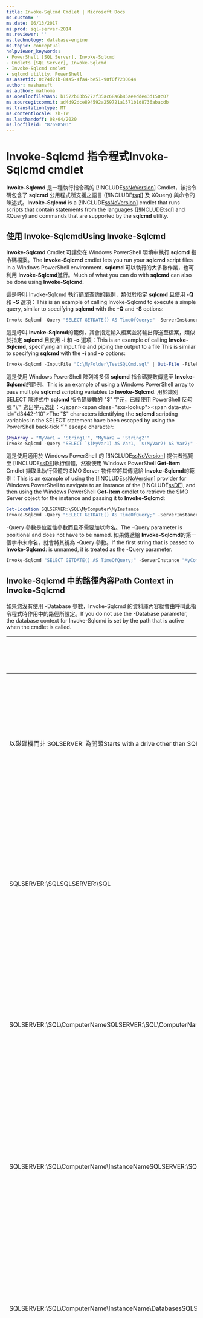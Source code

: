 ```yaml
---
title: Invoke-Sqlcmd Cmdlet | Microsoft Docs
ms.custom: ''
ms.date: 06/13/2017
ms.prod: sql-server-2014
ms.reviewer: ''
ms.technology: database-engine
ms.topic: conceptual
helpviewer_keywords:
- PowerShell [SQL Server], Invoke-Sqlcmd
- Cmdlets [SQL Server], Invoke-Sqlcmd
- Invoke-Sqlcmd cmdlet
- sqlcmd utility, PowerShell
ms.assetid: 0c74d21b-84a5-4fa4-be51-90f0f7230044
author: mashamsft
ms.author: mathoma
ms.openlocfilehash: b1572b03b5772f35ac68a6b85aeedde43d150c07
ms.sourcegitcommit: ad4d92dce894592a259721a1571b1d8736abacdb
ms.translationtype: MT
ms.contentlocale: zh-TW
ms.lasthandoff: 08/04/2020
ms.locfileid: "87698503"
---
```

# <a name="invoke-sqlcmd-cmdlet"></a><span data-ttu-id="d3442-102">Invoke-Sqlcmd 指令程式</span><span class="sxs-lookup"><span data-stu-id="d3442-102">Invoke-Sqlcmd cmdlet</span></span>
  <span data-ttu-id="d3442-103">**Invoke-Sqlcmd** 是一種執行指令碼的 [!INCLUDE[ssNoVersion](../includes/ssnoversion-md.md)] Cmdlet，該指令碼包含了 **sqlcmd** 公用程式所支援之語言 ([!INCLUDE[tsql](../includes/tsql-md.md)] 及 XQuery) 與命令的陳述式。</span><span class="sxs-lookup"><span data-stu-id="d3442-103">**Invoke-Sqlcmd** is a [!INCLUDE[ssNoVersion](../includes/ssnoversion-md.md)] cmdlet that runs scripts that contain statements from the languages ([!INCLUDE[tsql](../includes/tsql-md.md)] and XQuery) and commands that are supported by the **sqlcmd** utility.</span></span>  
  
## <a name="using-invoke-sqlcmd"></a><span data-ttu-id="d3442-104">使用 Invoke-Sqlcmd</span><span class="sxs-lookup"><span data-stu-id="d3442-104">Using Invoke-Sqlcmd</span></span>  
 <span data-ttu-id="d3442-105">**Invoke-Sqlcmd** Cmdlet 可讓您在 Windows PowerShell 環境中執行 **sqlcmd** 指令碼檔案。</span><span class="sxs-lookup"><span data-stu-id="d3442-105">The **Invoke-Sqlcmd** cmdlet lets you run your **sqlcmd** script files in a Windows PowerShell environment.</span></span> <span data-ttu-id="d3442-106">**sqlcmd** 可以執行的大多數作業，也可利用 **Invoke-Sqlcmd**進行。</span><span class="sxs-lookup"><span data-stu-id="d3442-106">Much of what you can do with **sqlcmd** can also be done using **Invoke-Sqlcmd**.</span></span>  
  
 <span data-ttu-id="d3442-107">這是呼叫 Invoke-Sqlcmd 執行簡單查詢的範例，類似於指定 **sqlcmd** 且使用 **-Q** 和 **-S** 選項：</span><span class="sxs-lookup"><span data-stu-id="d3442-107">This is an example of calling Invoke-Sqlcmd to execute a simple query, similar to specifying **sqlcmd** with the **-Q** and **-S** options:</span></span>  
  
```powershell
Invoke-Sqlcmd -Query "SELECT GETDATE() AS TimeOfQuery;" -ServerInstance "MyComputer\MyInstance"  
```  
  
 <span data-ttu-id="d3442-108">這是呼叫 **Invoke-Sqlcmd**的範例，其會指定輸入檔案並將輸出傳送至檔案，類似於指定 **sqlcmd** 且使用 **-i** 和 **-o** 選項：</span><span class="sxs-lookup"><span data-stu-id="d3442-108">This is an example of calling **Invoke-Sqlcmd**, specifying an input file and piping the output to a file This is similar to specifying **sqlcmd** with the **-i** and **-o** options:</span></span>  
  
```powershell
Invoke-Sqlcmd -InputFile "C:\MyFolder\TestSQLCmd.sql" | Out-File -FilePath "C:\MyFolder\TestSQLCmd.rpt"  
```  
  
 <span data-ttu-id="d3442-109">這是使用 Windows PowerShell 陣列將多個 **sqlcmd** 指令碼變數傳遞至 **Invoke-Sqlcmd**的範例。</span><span class="sxs-lookup"><span data-stu-id="d3442-109">This is an example of using a Windows PowerShell array to pass multiple **sqlcmd** scripting variables to **Invoke-Sqlcmd**.</span></span> <span data-ttu-id="d3442-110">用於識別 SELECT 陳述式中 **sqlcmd** 指令碼變數的 "$" 字元，已經使用 PowerShell 反勾號 "\`" 逸出字元逸出：</span><span class="sxs-lookup"><span data-stu-id="d3442-110">The "$" characters identifying the **sqlcmd** scripting variables in the SELECT statement have been escaped by using the PowerShell back-tick "\`" escape character:</span></span>  
  
```powershell
$MyArray = "MyVar1 = 'String1'", "MyVar2 = 'String2'"  
Invoke-Sqlcmd -Query "SELECT `$(MyVar1) AS Var1, `$(MyVar2) AS Var2;" -Variable $MyArray  
```  
  
 <span data-ttu-id="d3442-111">這是使用適用於 Windows PowerShell 的 [!INCLUDE[ssNoVersion](../includes/ssnoversion-md.md)] 提供者巡覽至 [!INCLUDE[ssDE](../includes/ssde-md.md)]執行個體，然後使用 Windows PowerShell **Get-Item** Cmdlet 擷取此執行個體的 SMO Server 物件並將其傳遞給 **Invoke-Sqlcmd**的範例：</span><span class="sxs-lookup"><span data-stu-id="d3442-111">This is an example of using the [!INCLUDE[ssNoVersion](../includes/ssnoversion-md.md)] provider for Windows PowerShell to navigate to an instance of the [!INCLUDE[ssDE](../includes/ssde-md.md)], and then using the Windows PowerShell **Get-Item** cmdlet to retrieve the SMO Server object for the instance and passing it to **Invoke-Sqlcmd**:</span></span>  
  
```powershell
Set-Location SQLSERVER:\SQL\MyComputer\MyInstance  
Invoke-Sqlcmd -Query "SELECT GETDATE() AS TimeOfQuery;" -ServerInstance (Get-Item .)  
```  
  
 <span data-ttu-id="d3442-112">-Query 參數是位置性參數而且不需要加以命名。</span><span class="sxs-lookup"><span data-stu-id="d3442-112">The -Query parameter is positional and does not have to be named.</span></span> <span data-ttu-id="d3442-113">如果傳遞給 **Invoke-Sqlcmd**的第一個字串未命名，就會將其視為 -Query 參數。</span><span class="sxs-lookup"><span data-stu-id="d3442-113">If the first string that is passed to **Invoke-Sqlcmd**: is unnamed, it is treated as the -Query parameter.</span></span>  
  
```powershell
Invoke-Sqlcmd "SELECT GETDATE() AS TimeOfQuery;" -ServerInstance "MyComputer\MyInstance"  
```  
  
## <a name="path-context-in-invoke-sqlcmd"></a><span data-ttu-id="d3442-114">Invoke-Sqlcmd 中的路徑內容</span><span class="sxs-lookup"><span data-stu-id="d3442-114">Path Context in Invoke-Sqlcmd</span></span>  
 <span data-ttu-id="d3442-115">如果您沒有使用 -Database 參數，Invoke-Sqlcmd 的資料庫內容就會由呼叫此指令程式時作用中的路徑所設定。</span><span class="sxs-lookup"><span data-stu-id="d3442-115">If you do not use the -Database parameter, the database context for Invoke-Sqlcmd is set by the path that is active when the cmdlet is called.</span></span>  
  
|<span data-ttu-id="d3442-116">Path</span><span class="sxs-lookup"><span data-stu-id="d3442-116">Path</span></span>|<span data-ttu-id="d3442-117">資料庫內容</span><span class="sxs-lookup"><span data-stu-id="d3442-117">Database Context</span></span>|  
|----------|----------------------|  
|<span data-ttu-id="d3442-118">以磁碟機而非 SQLSERVER: 為開頭</span><span class="sxs-lookup"><span data-stu-id="d3442-118">Starts with a drive other than SQLSERVER:</span></span>|<span data-ttu-id="d3442-119">本機電腦上預設執行個體中登入識別碼的預設資料庫。</span><span class="sxs-lookup"><span data-stu-id="d3442-119">The default database for the login ID in the default instance on the local computer.</span></span>|  
|<span data-ttu-id="d3442-120">SQLSERVER:\SQL</span><span class="sxs-lookup"><span data-stu-id="d3442-120">SQLSERVER:\SQL</span></span>|<span data-ttu-id="d3442-121">本機電腦上預設執行個體中登入識別碼的預設資料庫。</span><span class="sxs-lookup"><span data-stu-id="d3442-121">The default database for the login ID in the default instance on the local computer.</span></span>|  
|<span data-ttu-id="d3442-122">SQLSERVER:\SQL\ComputerName</span><span class="sxs-lookup"><span data-stu-id="d3442-122">SQLSERVER:\SQL\ComputerName</span></span>|<span data-ttu-id="d3442-123">指定之電腦上預設執行個體中登入識別碼的預設資料庫。</span><span class="sxs-lookup"><span data-stu-id="d3442-123">The default database for the login ID in the default instance on the specified computer.</span></span>|  
|<span data-ttu-id="d3442-124">SQLSERVER:\SQL\ComputerName\InstanceName</span><span class="sxs-lookup"><span data-stu-id="d3442-124">SQLSERVER:\SQL\ComputerName\InstanceName</span></span>|<span data-ttu-id="d3442-125">指定之電腦上指定執行個體中登入識別碼的預設資料庫。</span><span class="sxs-lookup"><span data-stu-id="d3442-125">The default database for the login ID in the specified instance on the specified computer.</span></span>|  
|<span data-ttu-id="d3442-126">SQLSERVER:\SQL\ComputerName\InstanceName\Databases</span><span class="sxs-lookup"><span data-stu-id="d3442-126">SQLSERVER:\SQL\ComputerName\InstanceName\Databases</span></span>|<span data-ttu-id="d3442-127">指定之電腦上指定執行個體中登入識別碼的預設資料庫。</span><span class="sxs-lookup"><span data-stu-id="d3442-127">The default database for the login ID in the specified instance on the specified computer.</span></span>|  
|<span data-ttu-id="d3442-128">SQLSERVER:\SQL\ComputerName\InstanceName\Databases\DatabaseName</span><span class="sxs-lookup"><span data-stu-id="d3442-128">SQLSERVER:\SQL\ComputerName\InstanceName\Databases\DatabaseName</span></span>|<span data-ttu-id="d3442-129">指定之電腦上指定執行個體中指定的資料庫。</span><span class="sxs-lookup"><span data-stu-id="d3442-129">The specified database in the specified instance on the specified computer.</span></span> <span data-ttu-id="d3442-130">這也適用於較長的路徑，例如指定資料庫內部之 Tables 和 Columns 節點的路徑。</span><span class="sxs-lookup"><span data-stu-id="d3442-130">This also applies to longer paths, such as a path that specifies the Tables and Columns node within a database.</span></span>|  
  
 <span data-ttu-id="d3442-131">例如，假設在本機電腦的預設執行個體中，Windows 帳戶的預設資料庫是 master。</span><span class="sxs-lookup"><span data-stu-id="d3442-131">For example, assume that the default database for your Windows account in the default instance of the local computer is master.</span></span> <span data-ttu-id="d3442-132">然後，下列命令就會傳回 master：</span><span class="sxs-lookup"><span data-stu-id="d3442-132">Then, the following commands would return master:</span></span>  
  
```powershell
Set-Location SQLSERVER:\SQL  
Invoke-Sqlcmd "SELECT DB_NAME() AS DatabaseName;"  
```  
  
 <span data-ttu-id="d3442-133">下列命令則傳回 [!INCLUDE[ssSampleDBobject](../includes/sssampledbobject-md.md)]：</span><span class="sxs-lookup"><span data-stu-id="d3442-133">The following commands would return [!INCLUDE[ssSampleDBobject](../includes/sssampledbobject-md.md)]:</span></span>  
  
```powershell
Set-Location SQLSERVER:\SQL\MyComputer\DEFAULT\Databases\AdventureWorks2012\Tables\Person.Person  
Invoke-Sqlcmd "SELECT DB_NAME() AS DatabaseName;"  
```  
  
 <span data-ttu-id="d3442-134">當 Invoke-Sqlcmd 使用路徑資料庫內容時，它會提供警告。</span><span class="sxs-lookup"><span data-stu-id="d3442-134">Invoke-Sqlcmd provides a warning when it uses the path database context.</span></span> <span data-ttu-id="d3442-135">您可以使用 -SuppressProviderContextWarning 參數來關閉警告訊息。</span><span class="sxs-lookup"><span data-stu-id="d3442-135">You can use the -SuppressProviderContextWarning parameter to turn off the warning message.</span></span> <span data-ttu-id="d3442-136">您可以使用 -IgnoreProviderContext 參數來告知 Invoke-Sqlcmd 一律使用預設資料庫進行登入。</span><span class="sxs-lookup"><span data-stu-id="d3442-136">You can use the -IgnoreProviderContext parameter to tell Invoke-Sqlcmd to always use the default database for the login.</span></span>  
  
## <a name="comparing-invoke-sqlcmd-and-the-sqlcmd-utility"></a><span data-ttu-id="d3442-137">比較 Invoke-Sqlcmd 和 sqlcmd 公用程式</span><span class="sxs-lookup"><span data-stu-id="d3442-137">Comparing Invoke-Sqlcmd and the sqlcmd Utility</span></span>  
 <span data-ttu-id="d3442-138">**Invoke-Sqlcmd** 可用於執行可使用 **sqlcmd** 公用程式執行的許多指令碼。</span><span class="sxs-lookup"><span data-stu-id="d3442-138">**Invoke-Sqlcmd** can be used to run many of the scripts that can be run using the **sqlcmd** utility.</span></span> <span data-ttu-id="d3442-139">但是， **Invoke-Sqlcmd** 執行所在的 Windows PowerShell 環境，與 **sqlcmd** 執行所在的命令提示字元環境不同。</span><span class="sxs-lookup"><span data-stu-id="d3442-139">However, **Invoke-Sqlcmd** runs in a Windows PowerShell environment which is different than the command prompt environment that **sqlcmd** is run in.</span></span> <span data-ttu-id="d3442-140">**Invoke-Sqlcmd** 的行為已經過修改，可在 Windows PowerShell 環境中工作。</span><span class="sxs-lookup"><span data-stu-id="d3442-140">The behavior of **Invoke-Sqlcmd** has been modified to work in a Windows PowerShell environment.</span></span>  
  
 <span data-ttu-id="d3442-141">並非所有的 **sqlcmd** 命令都實作於 **Invoke-Sqlcmd**中。</span><span class="sxs-lookup"><span data-stu-id="d3442-141">Not all of the **sqlcmd** commands are implemented in **Invoke-Sqlcmd**.</span></span> <span data-ttu-id="d3442-142">未實作的命令包含以下項目： **:!!**、 **:connect**、 **:error**、 **:out**、 **:ed**、 **:list**、 **:listvar**、 **:reset**、 **:perftrace**和 **:serverlist**。</span><span class="sxs-lookup"><span data-stu-id="d3442-142">Commands that are not implemented include the following: **:!!**, **:connect**, **:error**, **:out**, **:ed**, **:list**, **:listvar**, **:reset**, **:perftrace**, and **:serverlist**.</span></span>  
  
 <span data-ttu-id="d3442-143">**Invoke-Sqlcmd** 不會初始化 **sqlcmd** 環境或指令碼變數，例如 SQLCMDDBNAME 或 SQLCMDWORKSTATION。</span><span class="sxs-lookup"><span data-stu-id="d3442-143">**Invoke-Sqlcmd** does not initialize the **sqlcmd** environment or scripting variables such as SQLCMDDBNAME or SQLCMDWORKSTATION.</span></span>  
  
 <span data-ttu-id="d3442-144">**Invoke-Sqlcmd** 不會顯示訊息 (例如 PRINT 陳述式的輸出)，除非您指定 Windows PowerShell **-Verbose** 一般參數。</span><span class="sxs-lookup"><span data-stu-id="d3442-144">**Invoke-Sqlcmd** does not display messages, such as the output of PRINT statements, unless you specify the Windows PowerShell **-Verbose** common parameter.</span></span> <span data-ttu-id="d3442-145">例如：</span><span class="sxs-lookup"><span data-stu-id="d3442-145">For example:</span></span>  
  
```powershell
Invoke-Sqlcmd -Query "PRINT N'abc';" -Verbose  
```  
  
 <span data-ttu-id="d3442-146">PowerShell 環境不需要所有的 **sqlcmd** 參數。</span><span class="sxs-lookup"><span data-stu-id="d3442-146">Not all of the **sqlcmd** parameters are needed in a PowerShell environment.</span></span> <span data-ttu-id="d3442-147">例如，Windows PowerShell 會從 Cmdlet 格式化所有輸出，所以 **Invoke-Sqlcmd** 中不會實作指定格式化選項的 **sqlcmd**參數。</span><span class="sxs-lookup"><span data-stu-id="d3442-147">For example, Windows PowerShell formats all output from cmdlets, so the **sqlcmd** parameters specifying formatting options are not implemented in **Invoke-Sqlcmd**.</span></span> <span data-ttu-id="d3442-148">下表顯示**Invoke-sqlcmd**參數和**Sqlcmd**選項之間的關聯性：</span><span class="sxs-lookup"><span data-stu-id="d3442-148">The following table shows the relationship between the **Invoke-Sqlcmd** parameters and **sqlcmd** options:</span></span>  
  
|<span data-ttu-id="d3442-149">描述</span><span class="sxs-lookup"><span data-stu-id="d3442-149">Description</span></span>|<span data-ttu-id="d3442-150">sqlcmd 選項</span><span class="sxs-lookup"><span data-stu-id="d3442-150">sqlcmd option</span></span>|<span data-ttu-id="d3442-151">Invoke-Sqlcmd 參數</span><span class="sxs-lookup"><span data-stu-id="d3442-151">Invoke-Sqlcmd parameter</span></span>|  
|-----------------|-------------------|------------------------------|  
|<span data-ttu-id="d3442-152">伺服器和執行個體名稱。</span><span class="sxs-lookup"><span data-stu-id="d3442-152">Server and instance name.</span></span>|<span data-ttu-id="d3442-153">-S</span><span class="sxs-lookup"><span data-stu-id="d3442-153">-S</span></span>|<span data-ttu-id="d3442-154">-ServerInstance</span><span class="sxs-lookup"><span data-stu-id="d3442-154">-ServerInstance</span></span>|  
|<span data-ttu-id="d3442-155">要使用的初始資料庫。</span><span class="sxs-lookup"><span data-stu-id="d3442-155">The initial database to use.</span></span>|<span data-ttu-id="d3442-156">-d</span><span class="sxs-lookup"><span data-stu-id="d3442-156">-d</span></span>|<span data-ttu-id="d3442-157">-Database</span><span class="sxs-lookup"><span data-stu-id="d3442-157">-Database</span></span>|  
|<span data-ttu-id="d3442-158">執行指定的查詢並結束。</span><span class="sxs-lookup"><span data-stu-id="d3442-158">Run the specified query and exit.</span></span>|<span data-ttu-id="d3442-159">-Q</span><span class="sxs-lookup"><span data-stu-id="d3442-159">-Q</span></span>|<span data-ttu-id="d3442-160">-Query</span><span class="sxs-lookup"><span data-stu-id="d3442-160">-Query</span></span>|  
|[!INCLUDE[ssNoVersion](../includes/ssnoversion-md.md)] <span data-ttu-id="d3442-161">驗證登入識別碼。</span><span class="sxs-lookup"><span data-stu-id="d3442-161">Authentication login ID.</span></span>|<span data-ttu-id="d3442-162">-U</span><span class="sxs-lookup"><span data-stu-id="d3442-162">-U</span></span>|<span data-ttu-id="d3442-163">-Username</span><span class="sxs-lookup"><span data-stu-id="d3442-163">-Username</span></span>|  
|[!INCLUDE[ssNoVersion](../includes/ssnoversion-md.md)] <span data-ttu-id="d3442-164">驗證密碼。</span><span class="sxs-lookup"><span data-stu-id="d3442-164">Authentication password.</span></span>|<span data-ttu-id="d3442-165">-P</span><span class="sxs-lookup"><span data-stu-id="d3442-165">-P</span></span>|<span data-ttu-id="d3442-166">-Password</span><span class="sxs-lookup"><span data-stu-id="d3442-166">-Password</span></span>|  
|<span data-ttu-id="d3442-167">變數定義。</span><span class="sxs-lookup"><span data-stu-id="d3442-167">Variable definition.</span></span>|<span data-ttu-id="d3442-168">-v</span><span class="sxs-lookup"><span data-stu-id="d3442-168">-v</span></span>|<span data-ttu-id="d3442-169">-Variable</span><span class="sxs-lookup"><span data-stu-id="d3442-169">-Variable</span></span>|  
|<span data-ttu-id="d3442-170">查詢逾時間隔。</span><span class="sxs-lookup"><span data-stu-id="d3442-170">Query timeout interval.</span></span>|<span data-ttu-id="d3442-171">-t</span><span class="sxs-lookup"><span data-stu-id="d3442-171">-t</span></span>|<span data-ttu-id="d3442-172">-QueryTimeout</span><span class="sxs-lookup"><span data-stu-id="d3442-172">-QueryTimeout</span></span>|  
|<span data-ttu-id="d3442-173">發生錯誤時停止執行</span><span class="sxs-lookup"><span data-stu-id="d3442-173">Stop running on an error</span></span>|<span data-ttu-id="d3442-174">-b</span><span class="sxs-lookup"><span data-stu-id="d3442-174">-b</span></span>|<span data-ttu-id="d3442-175">-AbortOnError</span><span class="sxs-lookup"><span data-stu-id="d3442-175">-AbortOnError</span></span>|  
|<span data-ttu-id="d3442-176">專用管理員連接。</span><span class="sxs-lookup"><span data-stu-id="d3442-176">Dedicated Administrator Connection.</span></span>|<span data-ttu-id="d3442-177">-A</span><span class="sxs-lookup"><span data-stu-id="d3442-177">-A</span></span>|<span data-ttu-id="d3442-178">-DedicatedAdministratorConnection</span><span class="sxs-lookup"><span data-stu-id="d3442-178">-DedicatedAdministratorConnection</span></span>|  
|<span data-ttu-id="d3442-179">停用互動式命令、啟動指令碼和環境變數。</span><span class="sxs-lookup"><span data-stu-id="d3442-179">Disable interactive commands, startup script, and environment variables.</span></span>|<span data-ttu-id="d3442-180">-X</span><span class="sxs-lookup"><span data-stu-id="d3442-180">-X</span></span>|<span data-ttu-id="d3442-181">-DisableCommands</span><span class="sxs-lookup"><span data-stu-id="d3442-181">-DisableCommands</span></span>|  
|<span data-ttu-id="d3442-182">停用變數替代。</span><span class="sxs-lookup"><span data-stu-id="d3442-182">Disable variable substitution.</span></span>|<span data-ttu-id="d3442-183">-X</span><span class="sxs-lookup"><span data-stu-id="d3442-183">-x</span></span>|<span data-ttu-id="d3442-184">-DisableVariables</span><span class="sxs-lookup"><span data-stu-id="d3442-184">-DisableVariables</span></span>|  
|<span data-ttu-id="d3442-185">報表的最小嚴重性層級。</span><span class="sxs-lookup"><span data-stu-id="d3442-185">Minimum severity level to report.</span></span>|<span data-ttu-id="d3442-186">-v</span><span class="sxs-lookup"><span data-stu-id="d3442-186">-V</span></span>|<span data-ttu-id="d3442-187">-SeverityLevel</span><span class="sxs-lookup"><span data-stu-id="d3442-187">-SeverityLevel</span></span>|  
|<span data-ttu-id="d3442-188">報表的最小錯誤層級。</span><span class="sxs-lookup"><span data-stu-id="d3442-188">Minimum error level to report.</span></span>|<span data-ttu-id="d3442-189">-M</span><span class="sxs-lookup"><span data-stu-id="d3442-189">-m</span></span>|<span data-ttu-id="d3442-190">-ErrorLevel</span><span class="sxs-lookup"><span data-stu-id="d3442-190">-ErrorLevel</span></span>|  
|<span data-ttu-id="d3442-191">登入逾時間隔。</span><span class="sxs-lookup"><span data-stu-id="d3442-191">Login timeout interval.</span></span>|<span data-ttu-id="d3442-192">-l</span><span class="sxs-lookup"><span data-stu-id="d3442-192">-l</span></span>|<span data-ttu-id="d3442-193">-ConnectionTimeout</span><span class="sxs-lookup"><span data-stu-id="d3442-193">-ConnectionTimeout</span></span>|  
|<span data-ttu-id="d3442-194">主機名稱。</span><span class="sxs-lookup"><span data-stu-id="d3442-194">Hostname.</span></span>|<span data-ttu-id="d3442-195">-H</span><span class="sxs-lookup"><span data-stu-id="d3442-195">-H</span></span>|<span data-ttu-id="d3442-196">-HostName</span><span class="sxs-lookup"><span data-stu-id="d3442-196">-HostName</span></span>|  
|<span data-ttu-id="d3442-197">變更密碼並結束。</span><span class="sxs-lookup"><span data-stu-id="d3442-197">Change password and exit.</span></span>|<span data-ttu-id="d3442-198">-Z</span><span class="sxs-lookup"><span data-stu-id="d3442-198">-Z</span></span>|<span data-ttu-id="d3442-199">-NewPassword</span><span class="sxs-lookup"><span data-stu-id="d3442-199">-NewPassword</span></span>|  
|<span data-ttu-id="d3442-200">含有查詢的輸入檔</span><span class="sxs-lookup"><span data-stu-id="d3442-200">Input file containing a query</span></span>|<span data-ttu-id="d3442-201">-i</span><span class="sxs-lookup"><span data-stu-id="d3442-201">-i</span></span>|<span data-ttu-id="d3442-202">-InputFile</span><span class="sxs-lookup"><span data-stu-id="d3442-202">-InputFile</span></span>|  
|<span data-ttu-id="d3442-203">字元輸出的最大長度。</span><span class="sxs-lookup"><span data-stu-id="d3442-203">Maximum length of character output.</span></span>|<span data-ttu-id="d3442-204">-w</span><span class="sxs-lookup"><span data-stu-id="d3442-204">-w</span></span>|<span data-ttu-id="d3442-205">-MaxCharLength</span><span class="sxs-lookup"><span data-stu-id="d3442-205">-MaxCharLength</span></span>|  
|<span data-ttu-id="d3442-206">二進位輸出的最大長度。</span><span class="sxs-lookup"><span data-stu-id="d3442-206">Maximum length of binary output.</span></span>|<span data-ttu-id="d3442-207">-w</span><span class="sxs-lookup"><span data-stu-id="d3442-207">-w</span></span>|<span data-ttu-id="d3442-208">-MaxBinaryLength</span><span class="sxs-lookup"><span data-stu-id="d3442-208">-MaxBinaryLength</span></span>|  
|<span data-ttu-id="d3442-209">使用 SSL 加密進行連接</span><span class="sxs-lookup"><span data-stu-id="d3442-209">Connect using SSL encryption.</span></span>|<span data-ttu-id="d3442-210">無參數</span><span class="sxs-lookup"><span data-stu-id="d3442-210">No parameter</span></span>|<span data-ttu-id="d3442-211">-EncryptConnection</span><span class="sxs-lookup"><span data-stu-id="d3442-211">-EncryptConnection</span></span>|  
|<span data-ttu-id="d3442-212">顯示錯誤</span><span class="sxs-lookup"><span data-stu-id="d3442-212">Display errors</span></span>|<span data-ttu-id="d3442-213">無參數</span><span class="sxs-lookup"><span data-stu-id="d3442-213">No parameter</span></span>|<span data-ttu-id="d3442-214">-OutputSqlErrors</span><span class="sxs-lookup"><span data-stu-id="d3442-214">-OutputSqlErrors</span></span>|  
|<span data-ttu-id="d3442-215">輸出訊息至 stderr。</span><span class="sxs-lookup"><span data-stu-id="d3442-215">Output messages to stderr.</span></span>|<span data-ttu-id="d3442-216">-r</span><span class="sxs-lookup"><span data-stu-id="d3442-216">-r</span></span>|<span data-ttu-id="d3442-217">無參數</span><span class="sxs-lookup"><span data-stu-id="d3442-217">No parameter</span></span>|  
|<span data-ttu-id="d3442-218">使用用戶端的地區設定</span><span class="sxs-lookup"><span data-stu-id="d3442-218">Use client's regional settings</span></span>|<span data-ttu-id="d3442-219">-R</span><span class="sxs-lookup"><span data-stu-id="d3442-219">-R</span></span>|<span data-ttu-id="d3442-220">無參數</span><span class="sxs-lookup"><span data-stu-id="d3442-220">No parameter</span></span>|  
|<span data-ttu-id="d3442-221">執行指定的查詢並維持執行中狀態。</span><span class="sxs-lookup"><span data-stu-id="d3442-221">Run the specified query and remain running.</span></span>|<span data-ttu-id="d3442-222">-Q</span><span class="sxs-lookup"><span data-stu-id="d3442-222">-q</span></span>|<span data-ttu-id="d3442-223">無參數</span><span class="sxs-lookup"><span data-stu-id="d3442-223">No parameter</span></span>|  
|<span data-ttu-id="d3442-224">用於輸出資料的字碼頁。</span><span class="sxs-lookup"><span data-stu-id="d3442-224">Code page to use for output data.</span></span>|<span data-ttu-id="d3442-225">-f</span><span class="sxs-lookup"><span data-stu-id="d3442-225">-f</span></span>|<span data-ttu-id="d3442-226">無參數</span><span class="sxs-lookup"><span data-stu-id="d3442-226">No parameter</span></span>|  
|<span data-ttu-id="d3442-227">變更密碼並維持執行中狀態</span><span class="sxs-lookup"><span data-stu-id="d3442-227">Change a password and remain running</span></span>|<span data-ttu-id="d3442-228">-Z</span><span class="sxs-lookup"><span data-stu-id="d3442-228">-z</span></span>|<span data-ttu-id="d3442-229">無參數</span><span class="sxs-lookup"><span data-stu-id="d3442-229">No parameter</span></span>|  
|<span data-ttu-id="d3442-230">封包大小</span><span class="sxs-lookup"><span data-stu-id="d3442-230">Packet size</span></span>|<span data-ttu-id="d3442-231">-a</span><span class="sxs-lookup"><span data-stu-id="d3442-231">-a</span></span>|<span data-ttu-id="d3442-232">無參數</span><span class="sxs-lookup"><span data-stu-id="d3442-232">No parameter</span></span>|  
|<span data-ttu-id="d3442-233">資料行分隔符號</span><span class="sxs-lookup"><span data-stu-id="d3442-233">Column separator</span></span>|<span data-ttu-id="d3442-234">-S</span><span class="sxs-lookup"><span data-stu-id="d3442-234">-s</span></span>|<span data-ttu-id="d3442-235">無參數</span><span class="sxs-lookup"><span data-stu-id="d3442-235">No parameter</span></span>|  
|<span data-ttu-id="d3442-236">控制項輸出標頭</span><span class="sxs-lookup"><span data-stu-id="d3442-236">Control output headers</span></span>|<span data-ttu-id="d3442-237">-H</span><span class="sxs-lookup"><span data-stu-id="d3442-237">-h</span></span>|<span data-ttu-id="d3442-238">無參數</span><span class="sxs-lookup"><span data-stu-id="d3442-238">No parameter</span></span>|  
|<span data-ttu-id="d3442-239">指定控制字元</span><span class="sxs-lookup"><span data-stu-id="d3442-239">Specify control characters</span></span>|<span data-ttu-id="d3442-240">-k</span><span class="sxs-lookup"><span data-stu-id="d3442-240">-k</span></span>|<span data-ttu-id="d3442-241">無參數</span><span class="sxs-lookup"><span data-stu-id="d3442-241">No parameter</span></span>|  
|<span data-ttu-id="d3442-242">固定長度的顯示寬度</span><span class="sxs-lookup"><span data-stu-id="d3442-242">Fixed length display width</span></span>|<span data-ttu-id="d3442-243">-y</span><span class="sxs-lookup"><span data-stu-id="d3442-243">-Y</span></span>|<span data-ttu-id="d3442-244">無參數</span><span class="sxs-lookup"><span data-stu-id="d3442-244">No parameter</span></span>|  
|<span data-ttu-id="d3442-245">變動長度的顯示寬度</span><span class="sxs-lookup"><span data-stu-id="d3442-245">Variable length display width</span></span>|<span data-ttu-id="d3442-246">-y</span><span class="sxs-lookup"><span data-stu-id="d3442-246">-y</span></span>|<span data-ttu-id="d3442-247">無參數</span><span class="sxs-lookup"><span data-stu-id="d3442-247">No parameter</span></span>|  
|<span data-ttu-id="d3442-248">回應輸入。</span><span class="sxs-lookup"><span data-stu-id="d3442-248">Echo input</span></span>|<span data-ttu-id="d3442-249">-E</span><span class="sxs-lookup"><span data-stu-id="d3442-249">-e</span></span>|<span data-ttu-id="d3442-250">無參數</span><span class="sxs-lookup"><span data-stu-id="d3442-250">No parameter</span></span>|  
|<span data-ttu-id="d3442-251">啟用引號識別碼</span><span class="sxs-lookup"><span data-stu-id="d3442-251">Enable quoted identifiers</span></span>|<span data-ttu-id="d3442-252">-I</span><span class="sxs-lookup"><span data-stu-id="d3442-252">-I</span></span>|<span data-ttu-id="d3442-253">無參數</span><span class="sxs-lookup"><span data-stu-id="d3442-253">No parameter</span></span>|  
|<span data-ttu-id="d3442-254">移除尾端空白</span><span class="sxs-lookup"><span data-stu-id="d3442-254">Remove trailing spaces</span></span>|<span data-ttu-id="d3442-255">-w</span><span class="sxs-lookup"><span data-stu-id="d3442-255">-W</span></span>|<span data-ttu-id="d3442-256">無參數</span><span class="sxs-lookup"><span data-stu-id="d3442-256">No parameter</span></span>|  
|<span data-ttu-id="d3442-257">列出執行個體</span><span class="sxs-lookup"><span data-stu-id="d3442-257">List instances</span></span>|<span data-ttu-id="d3442-258">-l</span><span class="sxs-lookup"><span data-stu-id="d3442-258">-L</span></span>|<span data-ttu-id="d3442-259">無參數</span><span class="sxs-lookup"><span data-stu-id="d3442-259">No parameter</span></span>|  
|<span data-ttu-id="d3442-260">將輸出格式化為 Unicode</span><span class="sxs-lookup"><span data-stu-id="d3442-260">Format output as Unicode</span></span>|<span data-ttu-id="d3442-261">-U</span><span class="sxs-lookup"><span data-stu-id="d3442-261">-u</span></span>|<span data-ttu-id="d3442-262">無參數</span><span class="sxs-lookup"><span data-stu-id="d3442-262">No parameter</span></span>|  
|<span data-ttu-id="d3442-263">列印統計資料</span><span class="sxs-lookup"><span data-stu-id="d3442-263">Print statistics</span></span>|<span data-ttu-id="d3442-264">-p</span><span class="sxs-lookup"><span data-stu-id="d3442-264">-p</span></span>|<span data-ttu-id="d3442-265">無參數</span><span class="sxs-lookup"><span data-stu-id="d3442-265">No parameter</span></span>|  
|<span data-ttu-id="d3442-266">命令結束</span><span class="sxs-lookup"><span data-stu-id="d3442-266">Command end</span></span>|<span data-ttu-id="d3442-267">-c</span><span class="sxs-lookup"><span data-stu-id="d3442-267">-c</span></span>|<span data-ttu-id="d3442-268">無參數</span><span class="sxs-lookup"><span data-stu-id="d3442-268">No parameter</span></span>|  
|<span data-ttu-id="d3442-269">使用 Windows 驗證進行連接</span><span class="sxs-lookup"><span data-stu-id="d3442-269">Connect using Windows Authentication</span></span>|<span data-ttu-id="d3442-270">-E</span><span class="sxs-lookup"><span data-stu-id="d3442-270">-E</span></span>|<span data-ttu-id="d3442-271">無參數</span><span class="sxs-lookup"><span data-stu-id="d3442-271">No parameter</span></span>|  
  
## <a name="see-also"></a><span data-ttu-id="d3442-272">另請參閱</span><span class="sxs-lookup"><span data-stu-id="d3442-272">See Also</span></span>  
 <span data-ttu-id="d3442-273">[使用資料庫引擎 Cmdlet](../../2014/database-engine/use-the-database-engine-cmdlets.md) </span><span class="sxs-lookup"><span data-stu-id="d3442-273">[Use the Database Engine cmdlets](../../2014/database-engine/use-the-database-engine-cmdlets.md) </span></span>  
 <span data-ttu-id="d3442-274">[sqlcmd 公用程式](../tools/sqlcmd-utility.md) </span><span class="sxs-lookup"><span data-stu-id="d3442-274">[sqlcmd Utility](../tools/sqlcmd-utility.md) </span></span>  
 [<span data-ttu-id="d3442-275">使用 sqlcmd 公用程式</span><span class="sxs-lookup"><span data-stu-id="d3442-275">Use the sqlcmd Utility</span></span>](../relational-databases/scripting/sqlcmd-use-the-utility.md)  

